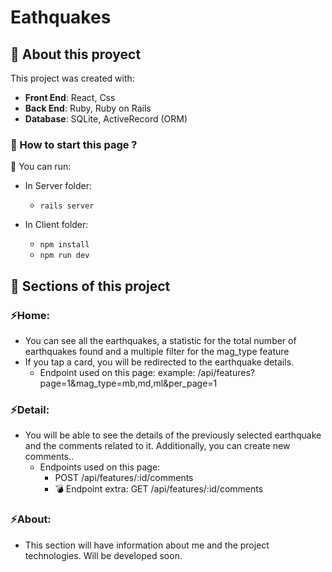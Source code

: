 # Eathquakes

## 📌 About this proyect

This project was created with:
- __Front End__: React, Css
- __Back End__: Ruby, Ruby on Rails
- __Database__: SQLite, ActiveRecord (ORM)

### 📌 How to start this page ?

📍 You can run:

- In Server folder:
  - `rails server` 

- In Client folder:
  - `npm install` 
  - `npm run dev` 

<!-- Open [http://localhost:5173](http://localhost:5173) to view it in your browser. -->

## 📌 Sections of this project

### ⚡️Home:
- You can see all the earthquakes, a statistic for the total number of earthquakes found and a multiple filter for the mag_type feature
- If you tap a card, you will be redirected to the earthquake details.
  - Endpoint used on this page: example: /api/features?page=1&mag_type=mb,md,ml&per_page=1
<div align="center"> 
<!--     <img align="center" src='./assets/login.gif'></img> -->
</div>

### ⚡️Detail:
- You will be able to see the details of the previously selected earthquake and the comments related to it. Additionally, you can create new comments..
  - Endpoints used on this page: 
    - POST /api/features/:id/comments
    - 💣 Endpoint extra: GET /api/features/:id/comments
<div align="center"> 
<!--     <img align="center" src='./assets/home.gif'></img> -->
</div>

### ⚡️About:
- This section will have information about me and the project technologies. Will be developed soon.
<div align="center"> 
<!--     <img align="center" src='./assets/about.gif'></img> -->
</div>
